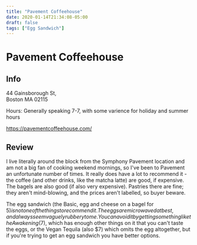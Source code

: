 ```yaml
---
title: "Pavement Coffeehouse"
date: 2020-01-14T21:34:08-05:00
draft: false
tags: ["Egg Sandwich"]
---
```


# Pavement Coffeehouse

## Info

44 Gainsborough St,<br />
Boston MA 02115

Hours: Generally speaking 7-7, with some varience
for holiday and summer hours

https://pavementcoffeehouse.com/

## Review

I live literally around the block from the Symphony Pavement
location and am not a big fan of cooking weekend mornings, so
I've been to Pavement an unfortunate number of times. It really
does have a lot to recommend it - the coffee (and other drinks,
like the matcha latte) are good, if expensive. The bagels are
also good (if also very expensive). Pastries there are fine;
they aren't mind-blowing, and the prices aren't labelled, so buyer beware.

The egg sandwich (the Basic, egg and cheese on a bagel for $5) is not one of the things to recommend it. The eggs are
microwaved at best, and always seem vaguely rubbery to me. You
can avoid it by getting something like the Awakening ($7), which has
enough other things on it that you can't taste the eggs, or the
Vegan Tequila (also $7) which omits the egg altogether, but if you're
trying to get an egg sandwich you have better options.
